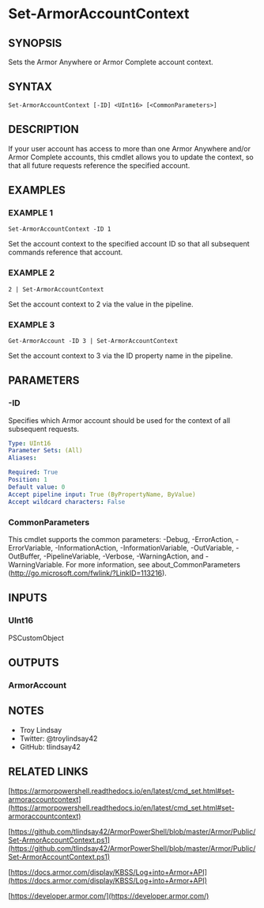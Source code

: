 # Set-ArmorAccountContext

## SYNOPSIS
Sets the Armor Anywhere or Armor Complete account context.

## SYNTAX

```
Set-ArmorAccountContext [-ID] <UInt16> [<CommonParameters>]
```

## DESCRIPTION
If your user account has access to more than one Armor Anywhere and/or Armor
Complete accounts, this cmdlet allows you to update the context, so that all
future requests reference the specified account.

## EXAMPLES

### EXAMPLE 1
```
Set-ArmorAccountContext -ID 1
```

Set the account context to the specified account ID so that all subsequent
commands reference that account.

### EXAMPLE 2
```
2 | Set-ArmorAccountContext
```

Set the account context to 2 via the value in the pipeline.

### EXAMPLE 3
```
Get-ArmorAccount -ID 3 | Set-ArmorAccountContext
```

Set the account context to 3 via the ID property name in the pipeline.

## PARAMETERS

### -ID
Specifies which Armor account should be used for the context of all
subsequent requests.

```yaml
Type: UInt16
Parameter Sets: (All)
Aliases:

Required: True
Position: 1
Default value: 0
Accept pipeline input: True (ByPropertyName, ByValue)
Accept wildcard characters: False
```

### CommonParameters
This cmdlet supports the common parameters: -Debug, -ErrorAction, -ErrorVariable, -InformationAction, -InformationVariable, -OutVariable, -OutBuffer, -PipelineVariable, -Verbose, -WarningAction, and -WarningVariable.
For more information, see about_CommonParameters (http://go.microsoft.com/fwlink/?LinkID=113216).

## INPUTS

### UInt16

PSCustomObject

## OUTPUTS

### ArmorAccount

## NOTES
- Troy Lindsay
- Twitter: @troylindsay42
- GitHub: tlindsay42

## RELATED LINKS

[https://armorpowershell.readthedocs.io/en/latest/cmd_set.html#set-armoraccountcontext](https://armorpowershell.readthedocs.io/en/latest/cmd_set.html#set-armoraccountcontext)

[https://github.com/tlindsay42/ArmorPowerShell/blob/master/Armor/Public/Set-ArmorAccountContext.ps1](https://github.com/tlindsay42/ArmorPowerShell/blob/master/Armor/Public/Set-ArmorAccountContext.ps1)

[https://docs.armor.com/display/KBSS/Log+into+Armor+API](https://docs.armor.com/display/KBSS/Log+into+Armor+API)

[https://developer.armor.com/](https://developer.armor.com/)

